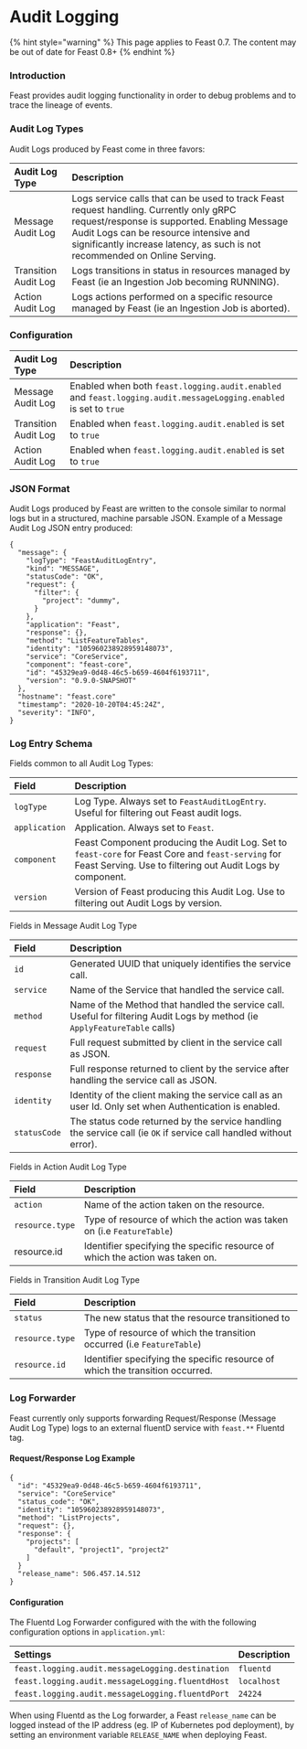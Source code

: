 # Audit Logging

{% hint style="warning" %}
This page applies to Feast 0.7. The content may be out of date for Feast 0.8+
{% endhint %}

### Introduction

Feast provides audit logging functionality in order to debug problems and to trace the lineage of events.

### Audit Log Types

Audit Logs produced by Feast come in three favors:

| Audit Log Type | Description |
| :--- | :--- |
| Message Audit Log | Logs service calls that can be used to track Feast request handling. Currently only gRPC request/response is supported. Enabling Message Audit Logs can be resource intensive and significantly increase latency, as such is not recommended on Online Serving. |
| Transition Audit Log | Logs transitions in status in resources managed by Feast \(ie an Ingestion Job becoming RUNNING\). |
| Action Audit Log | Logs actions performed on a specific resource managed by Feast \(ie an Ingestion Job is aborted\). |

### Configuration

| Audit Log Type | Description |
| :--- | :--- |
| Message Audit Log | Enabled when both `feast.logging.audit.enabled` and `feast.logging.audit.messageLogging.enabled` is set to `true` |
| Transition Audit Log | Enabled when `feast.logging.audit.enabled` is set to `true` |
| Action Audit Log | Enabled when `feast.logging.audit.enabled` is set to `true` |

### JSON Format

Audit Logs produced by Feast are written to the console similar to normal logs but in a structured, machine parsable JSON. Example of a Message Audit Log JSON entry produced:

```text
{
  "message": {
    "logType": "FeastAuditLogEntry",
    "kind": "MESSAGE",
    "statusCode": "OK",
    "request": {
      "filter": {
        "project": "dummy",
      }
    },
    "application": "Feast",
    "response": {},
    "method": "ListFeatureTables",
    "identity": "105960238928959148073",
    "service": "CoreService",
    "component": "feast-core",
    "id": "45329ea9-0d48-46c5-b659-4604f6193711",
    "version": "0.9.0-SNAPSHOT"
  },
  "hostname": "feast.core"
  "timestamp": "2020-10-20T04:45:24Z",
  "severity": "INFO",
}
```

### Log Entry Schema

Fields common to all Audit Log Types:

| Field | Description |
| :--- | :--- |
| `logType` | Log Type. Always set to `FeastAuditLogEntry`. Useful for filtering out Feast audit logs. |
| `application` | Application. Always set to `Feast`. |
| `component` | Feast Component producing the Audit Log. Set to `feast-core` for Feast Core and `feast-serving` for Feast Serving. Use to filtering out Audit Logs by component. |
| `version` | Version of Feast producing this Audit Log. Use to filtering out Audit Logs by version. |

Fields in Message Audit Log Type

| Field | Description |
| :--- | :--- |
| `id` | Generated UUID that uniquely identifies the service call. |
| `service` | Name of the Service that handled the service call. |
| `method` | Name of the Method that handled the service call. Useful for filtering Audit Logs by method \(ie `ApplyFeatureTable` calls\) |
| `request` | Full request submitted by client in the service call as JSON. |
| `response` | Full response returned to client by the service after handling the service call as JSON. |
| `identity` | Identity of the client making the service call as an user Id. Only set when Authentication is enabled. |
| `statusCode` | The status code returned by the service handling the service call \(ie `OK` if service call handled without error\). |

Fields in Action Audit Log Type

| Field | Description |
| :--- | :--- |
| `action` | Name of the action taken on the resource. |
| `resource.type` | Type of resource of which the action was taken on \(i.e `FeatureTable`\) |
| resource.id | Identifier specifying the specific resource of which the action was taken on. |

Fields in Transition Audit Log Type

| Field | Description |
| :--- | :--- |
| `status` | The new status that the resource transitioned to |
| `resource.type` | Type of resource of which the transition occurred \(i.e `FeatureTable`\) |
| `resource.id` | Identifier specifying the specific resource of which the transition occurred. |

### Log Forwarder

Feast currently only supports forwarding Request/Response \(Message Audit Log Type\) logs to an external fluentD service with `feast.**` Fluentd tag.

#### Request/Response Log Example

```text
{
  "id": "45329ea9-0d48-46c5-b659-4604f6193711",
  "service": "CoreService"
  "status_code": "OK",
  "identity": "105960238928959148073",
  "method": "ListProjects",
  "request": {},
  "response": {
    "projects": [
      "default", "project1", "project2"
    ]
  }
  "release_name": 506.457.14.512
}
```

#### Configuration

The Fluentd Log Forwarder configured with the with the following configuration options in `application.yml`:

| Settings | Description |
| :--- | :--- |
| `feast.logging.audit.messageLogging.destination` | `fluentd` |
| `feast.logging.audit.messageLogging.fluentdHost` | `localhost` |
| `feast.logging.audit.messageLogging.fluentdPort` | `24224` |

When using Fluentd as the Log forwarder, a Feast `release_name` can be logged instead of the IP address \(eg. IP of Kubernetes pod deployment\), by setting an environment variable `RELEASE_NAME` when deploying Feast.

